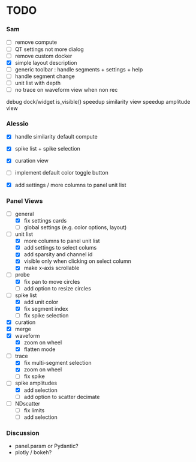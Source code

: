 # TODO

### Sam
- [ ] remove compute
- [ ] QT settings not more dialog
- [ ] remove custom docker
- [x] simple layout description
- [ ] generic toolbar : handle segments + settings + help
- [ ] handle segment change
- [ ] unit list with depth
- [ ] no trace on waveform view when non rec

debug dock/widget is_visible()
speedup similarity view
speedup amplitude view



### Alessio
- [x] handle similarity default compute
- [x] spike list + spike selection
- [x] curation view
- [ ] implement default color toggle button
- [x] add settings / more columns to panel unit list


### Panel Views
- [ ] general
  - [x] fix settings cards
  - [ ] global settings (e.g. color options, layout)
- [ ] unit list
    - [x] more columns to panel unit list
    - [x] add settings to select colums
    - [x] add sparsity and channel id
    - [x] visible only when clicking on select column
    - [x] make x-axis scrollable
- [ ] probe
  - [x] fix pan to move circles
  - [ ] add option to resize circles
- [ ] spike list
  - [x] add unit color 
  - [x] fix segment index
  - [ ] fix spike selection
- [x] curation
- [x] merge
- [x] waveform
  - [x] zoom on wheel 
  - [x] flatten mode
- [ ] trace
  - [x] fix multi-segment selection 
  - [x] zoom on wheel 
  - [ ] fix spike 
- [ ] spike amplitudes
  - [x] add selection
  - [ ] add option to scatter decimate
- [ ] NDscatter
  - [ ] fix limits
  - [ ] add selection

### Discussion
* panel.param or Pydantic?
* plotly / bokeh?
